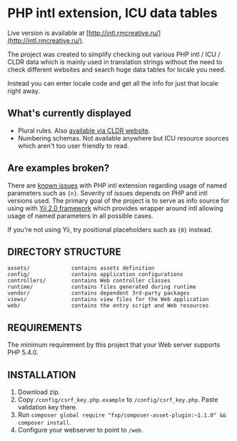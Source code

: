 PHP intl extension, ICU data tables
===================================

Live version is available at [http://intl.rmcreative.ru/](http://intl.rmcreative.ru/).

The project was created to simplify checking out various PHP intl / ICU / CLDR data which is mainly used in translation
strings without the need to check different websites and search huge data tables for locale you need.

Instead you can enter locale code and get all the info for just that locale right away.

## What's currently displayed

- Plural rules. Also [available via CLDR website](http://www.unicode.org/cldr/charts/27/supplemental/language_plural_rules.html).
- Numbering schemas. Not available anywhere but ICU resource sources which aren't too user friendly to read.

## Are examples broken?

There are [known issues](https://bugs.php.net/bug.php?id=70484) with PHP intl extension regarding usage of named
parameters such as `{n}`. Severity of issues depends on PHP and intl versions used. The primary goal of the project is to
serve as info source for using with [Yii 2.0 framework](http://www.yiiframework.com/) which provides wrapper around
intl allowing usage of named parameters in all possible cases.

If you're not using Yii, try positional placeholders such as `{0}` instead.

DIRECTORY STRUCTURE
-------------------

    assets/             contains assets definition
    config/             contains application configurations
    controllers/        contains Web controller classes
    runtime/            contains files generated during runtime
    vendor/             contains dependent 3rd-party packages
    views/              contains view files for the Web application
    web/                contains the entry script and Web resources

REQUIREMENTS
------------

The minimum requirement by this project that your Web server supports PHP 5.4.0.

INSTALLATION
------------

1. Download zip.
2. Copy `/config/csrf_key.php.example` to `/config/csrf_key.php`. Paste validation key there.
3. Run `composer global require "fxp/composer-asset-plugin:~1.1.0" && composer install`.
4. Configure your webserver to point to `/web`.
